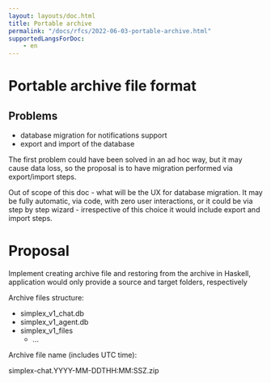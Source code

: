 ```yaml
---
layout: layouts/doc.html
title: Portable archive
permalink: "/docs/rfcs/2022-06-03-portable-archive.html"
supportedLangsForDoc:
    - en
---
```

# Portable archive file format

## Problems

- database migration for notifications support
- export and import of the database

The first problem could have been solved in an ad hoc way, but it may cause data loss, so the proposal is to have migration performed via export/import steps.

Out of scope of this doc - what will be the UX for database migration. It may be fully automatic, via code, with zero user interactions, or it could be via step by step wizard - irrespective of this choice it would include export and import steps.

# Proposal

Implement creating archive file and restoring from the archive in Haskell, application would only provide a source and target folders, respectively

Archive files structure:

- simplex_v1_chat.db
- simplex_v1_agent.db
- simplex_v1_files
  - ...

Archive file name (includes UTC time):

simplex-chat.YYYY-MM-DDTHH:MM:SSZ.zip

